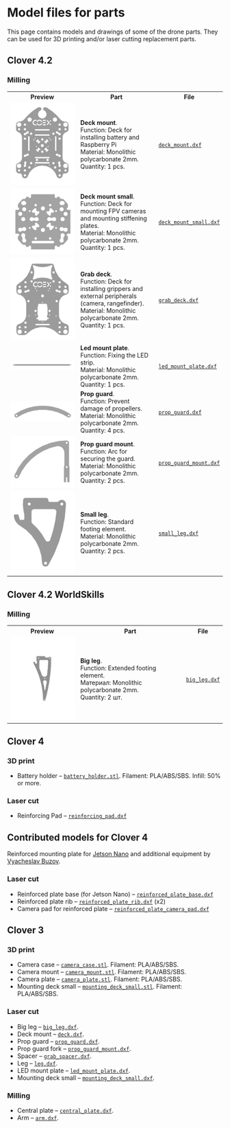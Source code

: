 # Model files for parts

This page contains models and drawings of some of the drone parts. They can be used for 3D printing and/or laser cutting replacement parts.

## Clover 4.2

### Milling

<table>
    <tr><th width=150>Preview</th><th>Part</th><th width=1>File</th></tr>
    <tr>
        <td><img src="../assets/dxf/4.2/deck_mount.png"></td>
        <td>
            <b>Deck mount</b>.<br>
            Function: Deck for installing battery and Raspberry Pi<br>
            Material: Monolithic polycarbonate 2mm.<br>
            Quantity: 1 pcs.
        </td>
        <td><a href="https://github.com/CopterExpress/clover/raw/master/docs/assets/dxf/4.2/deck_mount.dxf"><code>deck_mount.dxf</code></a></td>
    </tr>
    <tr>
        <td><img src="../assets/dxf/4.2/deck_mount_small.png"></td>
        <td>
            <b>Deck mount small</b>.<br>
            Function: Deck for mounting FPV cameras and mounting stiffening plates.<br>
            Material: Monolithic polycarbonate 2mm.<br>
            Quantity: 1 pcs.
        </td>
        <td><a href="https://github.com/CopterExpress/clover/raw/master/docs/assets/dxf/4.2/deck_mount_small.dxf"><code>deck_mount_small.dxf</code></a></td>
    </tr>
    <tr>
        <td><img src="../assets/dxf/4.2/grab_deck.png"></td>
        <td>
            <b>Grab deck</b>.<br>
            Function: Deck for installing grippers and external peripherals (camera, rangefinder).<br>
            Material: Monolithic polycarbonate 2mm.<br>
            Quantity: 1 pcs.
        </td>
        <td><a href="https://github.com/CopterExpress/clover/raw/master/docs/assets/dxf/4.2/grab_deck.dxf"><code>grab_deck.dxf</code></a></td>
    </tr>
    <tr>
        <td><img src="../assets/dxf/4.2/led_mount_plate.png"></td>
        <td>
            <b>Led mount plate</b>.<br>
            Function: Fixing the LED strip.<br>
            Material: Monolithic polycarbonate 2mm.<br>
            Quantity: 1 pcs.
        </td>
        <td><a href="https://github.com/CopterExpress/clover/raw/master/docs/assets/dxf/4.2/led_mount_plate.dxf"><code>led_mount_plate.dxf</code></a></td>
    </tr>
    <tr>
        <td><img src="../assets/dxf/4.2/prop_guard.png"></td>
        <td>
            <b>Prop guard</b>.<br>
            Function: Prevent damage of propellers.<br>
            Material: Monolithic polycarbonate 2mm.<br>
            Quantity: 4 pcs.
        </td>
        <td><a href="https://github.com/CopterExpress/clover/raw/master/docs/assets/dxf/4.2/prop_guard.dxf"><code>prop_guard.dxf</code></a></td>
    </tr>
    <tr>
        <td><img src="../assets/dxf/4.2/prop_guard_mount.png"></td>
        <td>
            <b>Prop guard mount</b>.<br>
            Function: Arc for securing the guard.<br>
            Material: Monolithic polycarbonate 2mm.<br>
            Quantity: 2 pcs.
        </td>
        <td><a href="https://github.com/CopterExpress/clover/raw/master/docs/assets/dxf/4.2/prop_guard_mount.dxf"><code>prop_guard_mount.dxf</code></a></td>
    </tr>
    <tr>
        <td><img src="../assets/dxf/4.2/small_leg.png"></td>
        <td>
            <b>Small leg</b>.<br>
            Function: Standard footing element.<br>
            Material: Monolithic polycarbonate 2mm.<br>
            Quantity: 2 pcs.
        </td>
        <td><a href="https://github.com/CopterExpress/clover/raw/master/docs/assets/dxf/4.2/small_leg.dxf"><code>small_leg.dxf</code></a></td>
    </tr>
</table>

## Clover 4.2 WorldSkills

### Milling

<table>
    <tr><th width=150>Preview</th><th>Part</th><th width=1>File</th></tr>
    <tr>
        <td><img src="../assets/dxf/4.2/big_leg.png"></td>
        <td>
            <b>Big leg</b>.<br>
            Function: Extended footing element.<br>
            Материал: Monolithic polycarbonate 2mm.<br>
            Quantity: 2 шт.
        </td>
        <td><a href="https://github.com/CopterExpress/clover/raw/master/docs/assets/dxf/4.2/big_leg.dxf"><code>big_leg.dxf</code></a></td>
    </tr>
</table>

## Clover 4

### 3D print

* Battery holder – [`battery_holder.stl`](https://github.com/CopterExpress/clover/raw/master/docs/assets/stl/battery_holder.stl). Filament: PLA/ABS/SBS. Infill: 50% or more.

### Laser cut

* Reinforcing Pad – [`reinforcing_pad.dxf`](https://github.com/CopterExpress/clover/raw/master/docs/assets/dxf/reinforcing_pad.dxf)

## Contributed models for Clover 4

Reinforced mounting plate for [Jetson Nano](jetson_nano.md) and additional equipment by [Vyacheslav Buzov](https://t.me/buzyakabarbuzyaka).

### Laser cut

* Reinforced plate base (for Jetson Nano) – [`reinforced_plate_base.dxf`](https://github.com/CopterExpress/clover/raw/master/docs/assets/dxf/reinforced_plate_base.dxf)
* Reinforced plate rib – [`reinforced_plate_rib.dxf`](https://github.com/CopterExpress/clover/raw/master/docs/assets/dxf/reinforced_plate_rib.dxf) (x2)
* Camera pad for reinforced plate – [`reinforced_plate_camera_pad.dxf`](https://github.com/CopterExpress/clover/raw/master/docs/assets/dxf/reinforced_plate_camera_pad.dxf)

## Clover 3

### 3D print

* Camera case – [`camera_case.stl`](https://github.com/CopterExpress/clover/raw/master/docs/assets/stl/camera_case.stl). Filament: PLA/ABS/SBS.
* Camera mount – [`camera_mount.stl`](https://github.com/CopterExpress/clover/raw/master/docs/assets/stl/camera_mount.stl). Filament: PLA/ABS/SBS.
* Camera plate – [`camera_plate.stl`](https://github.com/CopterExpress/clover/raw/master/docs/assets/stl/camera_plate.stl). Filament: PLA/ABS/SBS.
* Mounting deck small – [`mounting_deck_small.stl`](https://github.com/CopterExpress/clover/raw/master/docs/assets/stl/mounting_deck_small.stl). Filament: PLA/ABS/SBS.

### Laser cut

* Big leg – [`big_leg.dxf`](https://github.com/CopterExpress/clover/raw/master/docs/assets/dxf/big_leg.dxf).
* Deck mount – [`deck.dxf`](https://github.com/CopterExpress/clover/raw/master/docs/assets/dxf/deck.dxf).
* Prop guard – [`prop_guard.dxf`](https://github.com/CopterExpress/clover/raw/master/docs/assets/dxf/prop_guard.dxf).
* Prop guard fork – [`prop_guard_mount.dxf`](https://github.com/CopterExpress/clover/raw/master/docs/assets/dxf/prop_guard_mount.dxf).
* Spacer – [`grab_spacer.dxf`](https://github.com/CopterExpress/clover/raw/master/docs/assets/dxf/grab_spacer.dxf).
* Leg – [`leg.dxf`](https://github.com/CopterExpress/clover/raw/master/docs/assets/dxf/leg.dxf).
* LED mount plate – [`led_mount_plate.dxf`](https://github.com/CopterExpress/clover/raw/master/docs/assets/dxf/led_mount_plate.dxf).
* Mounting deck small – [`mounting_deck_small.dxf`](https://github.com/CopterExpress/clover/raw/master/docs/assets/dxf/mounting_deck_small.dxf).

### Milling

* Central plate – [`central_plate.dxf`](https://github.com/CopterExpress/clover/raw/master/docs/assets/dxf/central_plate.dxf).
* Arm – [`arm.dxf`](https://github.com/CopterExpress/clover/raw/master/docs/assets/dxf/arm.dxf).
